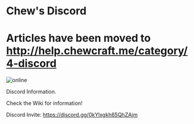 # Chew's Discord

# Articles have been moved to http://help.chewcraft.me/category/4-discord

![online](https://discordapp.com/api/guilds/134445052805120001/widget.png)

Discord Information. 

Check the Wiki for information!

Discord Invite: https://discord.gg/0kYlxgkh65QhZAjm
